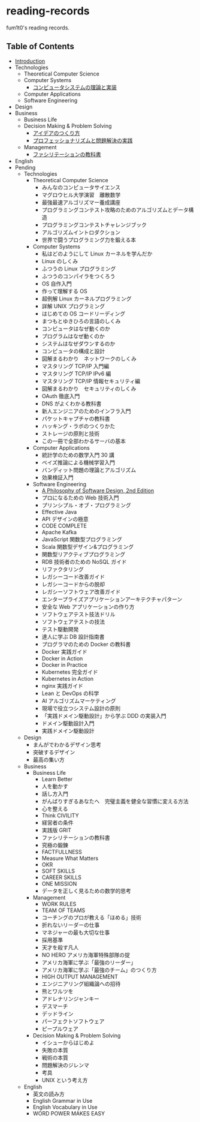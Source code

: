 # reading-records

fum1t0's reading records.

## Table of Contents

- [Introduction](README.md)
- Technologies
  - Theoretical Computer Science
  - Computer Systems
    - [コンピュータシステムの理論と実装](docs/records/technologies/computer_systems/コンピュータシステムの理論と実装.md)
  - Computer Applications
  - Software Engineering
- Design
- Business
  - Business Life
  - Decision Making & Problem Solving
    - [アイデアのつくり方](docs/records/business/decision_making_and_problem_solving/アイデアのつくり方.md)
    - [プロフェッショナリズムと問題解決の実践](docs/records/business/decision_making_and_problem_solving/プロフェッショナリズムと問題解決の実践.md)
  - Management
    - [ファシリテーションの教科書](docs/records/business/management/ファシリテーションの教科書.md)
- English
- Pending
  - Technologies
    - Theoretical Computer Science
      - みんなのコンピュータサイエンス
      - マグロウヒル大学演習　離散数学
      - 最強最速アルゴリズマー養成講座
      - プログラミングコンテスト攻略のためのアルゴリズムとデータ構造
      - プログラミングコンテストチャレンジブック
      - アルゴリズムイントロダクション
      - 世界で闘うプログラミング力を鍛える本
    - Computer Systems
      - 私はどのようにして Linux カーネルを学んだか
      - Linux のしくみ
      - ふつうの Linux プログラミング
      - ふつうのコンパイラをつくろう
      - OS 自作入門
      - 作って理解する OS
      - 超例解 Linux カーネルプログラミング
      - 詳解 UNIX プログラミング
      - はじめての OS コードリーディング
      - まつもとゆきひろの言語のしくみ
      - コンピュータはなぜ動くのか
      - プログラムはなぜ動くのか
      - システムはなぜダウンするのか
      - コンピュータの構成と設計
      - 図解まるわかり　ネットワークのしくみ
      - マスタリング TCP/IP 入門編
      - マスタリング TCP/IP IPv6 編
      - マスタリング TCP/IP 情報セキュリティ編
      - 図解まるわかり　セキュリティのしくみ
      - OAuth 徹底入門
      - DNS がよくわかる教科書
      - 新人エンジニアのためのインフラ入門
      - パケットキャプチャの教科書
      - ハッキング・ラボのつくりかた
      - ストレージの原則と技術
      - この一冊で全部わかるサーバの基本
    - Computer Applications
      - 統計学のための数学入門 30 講
      - ベイズ推論による機械学習入門
      - バンディット問題の理論とアルゴリズム
      - 効果検証入門
    - Software Engineering
      - [A Philosophy of Software Design, 2nd Edition](docs/records/technologies/software_engineering/aposd.md)
      - プロになるための Web 技術入門
      - プリンシプル・オブ・プログラミング
      - Effective Java
      - API デザインの極意
      - CODE COMPLETE
      - Apache Kafka
      - JavaScript 関数型プログラミング
      - Scala 関数型デザイン&プログラミング
      - 関数型リアクティブプログラミング
      - RDB 技術者のための NoSQL ガイド
      - リファクタリング
      - レガシーコード改善ガイド
      - レガシーコードからの脱却
      - レガシーソフトウェア改善ガイド
      - エンタープライズアプリケーションアーキテクチャパターン
      - 安全な Web アプリケーションの作り方
      - ソフトウェアテスト技法ドリル
      - ソフトウェアテストの技法
      - テスト駆動開発
      - 達人に学ぶ DB 設計指南書
      - プログラマのための Docker の教科書
      - Docker 実践ガイド
      - Docker in Action
      - Docker in Practice
      - Kubernetes 完全ガイド
      - Kubernetes in Action
      - nginx 実践ガイド
      - Lean と DevOps の科学
      - AI アルゴリズムマーケティング
      - 現場で役立つシステム設計の原則
      - 「実践ドメイン駆動設計」から学ぶ DDD の実装入門
      - ドメイン駆動設計入門
      - 実践ドメイン駆動設計
  - Design
    - まんがでわかるデザイン思考
    - 突破するデザイン
    - 最高の集い方
  - Business
    - Business Life
      - Learn Better
      - 人を動かす
      - 話し方入門
      - がんばりすぎるあなたへ　完璧主義を健全な習慣に変える方法
      - 心を整える
      - Think CIVILITY
      - 経営者の条件
      - 実践版 GRIT
      - ファシリテーションの教科書
      - 究極の鍛錬
      - FACTFULLNESS
      - Measure What Matters
      - OKR
      - SOFT SKILLS
      - CAREER SKILLS
      - ONE MISSION
      - データを正しく見るための数学的思考
    - Management
      - WORK RULES
      - TEAM OF TEAMS
      - コーチングのプロが教える「ほめる」技術
      - 折れないリーダーの仕事
      - マネジャーの最も大切な仕事
      - 採用基準
      - 天才を殺す凡人
      - NO HERO アメリカ海軍特殊部隊の掟
      - アメリカ海軍に学ぶ「最強のリーダー」
      - アメリカ海軍に学ぶ「最強のチーム」のつくり方
      - HIGH OUTPUT MANAGEMENT
      - エンジニアリング組織論への招待
      - 熊とワルツを
      - アドレナリンジャンキー
      - デスマーチ
      - デッドライン
      - パーフェクトソフトウェア
      - ピープルウェア
    - Decision Making & Problem Solving
      - イシューからはじめよ
      - 失敗の本質
      - 戦術の本質
      - 問題解決のジレンマ
      - 考具
      - UNIX という考え方
  - English
    - 英文の読み方
    - English Grammar in Use
    - English Vocabulary in Use
    - WORD POWER MAKES EASY

